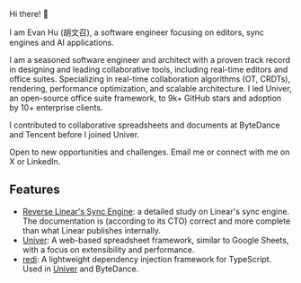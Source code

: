 Hi there! 👋

I am Evan Hu (胡文召), a software engineer focusing on editors, sync engines and AI applications. 

I am a seasoned software engineer and architect with a proven track record in designing and leading collaborative tools, including real-time editors and office suites. Specializing in real-time collaboration algorithms (OT, CRDTs), rendering, performance optimization, and scalable architecture. I led Univer, an open-source office suite framework, to 9k+ GitHub stars and adoption by 10+ enterprise clients. 

I contributed to collaborative spreadsheets and documents at ByteDance and Tencent before I joined Univer.

Open to new opportunities and challenges. Email me or connect with me on X or LinkedIn.

## Features

- [Reverse Linear's Sync Engine](https://github.com/wzhudev/reverse-linear-sync-engine): a detailed study on Linear's sync engine. The documentation is (according to its CTO) correct and more complete than what Linear publishes internally.
- [Univer](https://github.com/dream-num/univer): A web-based spreadsheet framework, similar to Google Sheets, with a focus on extensibility and performance.
- [redi](https://github.com/wzhudev/redi): A lightweight dependency injection framework for TypeScript. Used in [Univer](https://github.com/dream-num/univer) and ByteDance.
